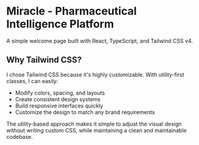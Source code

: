 # Miracle - Pharmaceutical Intelligence Platform

A simple welcome page built with React, TypeScript, and Tailwind CSS v4.

## Why Tailwind CSS?

I chose Tailwind CSS because it's highly customizable. With utility-first classes, I can easily:
- Modify colors, spacing, and layouts
- Create consistent design systems
- Build responsive interfaces quickly
- Customize the design to match any brand requirements

The utility-based approach makes it simple to adjust the visual design without writing custom CSS, while maintaining a clean and maintainable codebase.
